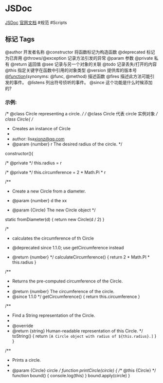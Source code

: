 # JSDoc

[JSDoc](https://en.wikipedia.org/wiki/JSDoc)
[官网文档](https://jsdoc.app/)
#规范 #Scripts

## 标记 Tags

@author 开发者名称
@constructor 将函数标记为构造函数
@deprecated 标记为已弃用
@throws/@exception 记录方法引发的异常
@param 参数
@private 私有
@return 返回值
@see 记录与另一个对象的关联
@todo 记录丢失/打开的内容
@this 指定关键字在函数中引用的对象类型
@version 提供库的版本号
[@function](https://jsdoc.app/tags-function.html)(synonyms: @func, @method) 描述函数
@fires 描述此方法可能引发的事件。
@listens 列出符号侦听的事件。
@since 这个功能是什么时候添加的?

### 示例:

/* @class Circle representing a circle. */
/* @class Circle 代表 circle 实例对象 */
class Circle{
/*

* Creates an instance of Circle
*
* author: lisa<xionz@qq.com>
* @param {number} r The desired radius of the circle.
  */

constructor(){

/* @private */ this.radius = r

/* @private */ this.circumference = 2 * Math.Pi * r

/**

* Create a new Circle from a diameter.

* @param {number} d the xx
* @param {Circle} The new Circle object
  */

static fromDiameter(d) {
return new Circle(d / 2)
}

/*

* calculates the circumference of th Circle

* @deprecated since 1.1.0; use getCircumference instead
* @return {number}
  */
  calculateCircumference() {
  return 2 * Math.PI * this.radius
  }

/**

* Returns the pre-computed circumference of the Circle.
*
* @return {number} The circumference of the circle.
* @since 1.1.0
  */
  getCircumference() {
  return this.circumference
  }

/**

* Find a String representation of the Circle.
*
* @override
* @return {string} Human-readable representation of this Circle.
  */
  toString() {
  return `[A Circle object with radius of ${this.radius}.]`
  }
  }

/**

* Prints a circle.
*
* @param {Circle} circle
  */
  function printCircle(circle) {
  /** @this {Circle} */
  function bound() { console.log(this) }
  bound.apply(circle)
  }